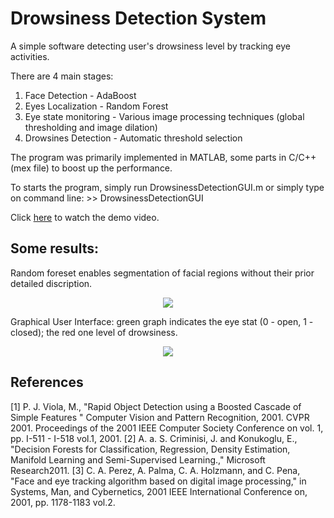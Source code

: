 # Drowsiness Detection System
A simple software detecting user's drowsiness level by tracking eye activities. 

There are 4 main stages:
1. Face Detection - AdaBoost
2. Eyes Localization - Random Forest
3. Eye state monitoring - Various image processing techniques (global thresholding and image dilation)
4. Drowsines Detection - Automatic threshold selection

The program was primarily implemented in MATLAB, some parts in C/C++ (mex file) to boost up the performance.

To starts the program, simply run DrowsinessDetectionGUI.m or simply type on command line:
    >> DrowsinessDetectionGUI
    
Click [here](https://youtu.be/YsL4wMvDNgI) to watch the demo video.

## Some results:

Random foreset enables segmentation of facial regions without their prior detailed discription.

<div style="text-align:center"><img src="Facial regions.jpg" /></div>

Graphical User Interface: green graph indicates the eye stat (0 - open, 1 - closed); the red one level of drowsiness.

<div style="text-align:center"><img src="GUI.jpg" /></div>

## References
[1]	P. J. Viola, M., "Rapid Object Detection using a Boosted Cascade of Simple Features " Computer Vision and Pattern Recognition, 2001. CVPR 2001. Proceedings of the 2001 IEEE Computer Society Conference on	vol. 1, pp. I-511 - I-518 vol.1, 2001.
[2]	A. a. S. Criminisi, J. and Konukoglu, E., "Decision Forests for Classification, Regression, Density Estimation, Manifold Learning and Semi-Supervised Learning.," Microsoft Research2011.
[3]	C. A. Perez, A. Palma, C. A. Holzmann, and C. Pena, "Face and eye tracking algorithm based on digital image processing," in Systems, Man, and Cybernetics, 2001 IEEE International Conference on, 2001, pp. 1178-1183 vol.2.